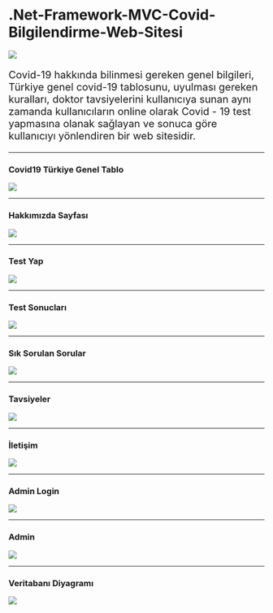 # .Net-Framework-MVC-Covid-Bilgilendirme-Web-Sitesi

<img src = "img/AnaSayfa.PNG"></img>

<p style = "font-size:20px"> Covid-19 hakkında bilinmesi gereken genel bilgileri, Türkiye genel covid-19 tablosunu, uyulması gereken kuralları, doktor tavsiyelerini kullanıcıya sunan aynı zamanda kullanıcıların online olarak Covid - 19 test yapmasına olanak sağlayan ve sonuca göre kullanıcıyı yönlendiren bir web sitesidir. </p>

<hr>
<h3> <strong> Covid19 Türkiye Genel Tablo </strong> </h3>
<img src = "img/GenelTablo.PNG"></img>
<hr>
<h3> <strong> Hakkımızda Sayfası </strong> </h3>
<img src = "img/Hakkımızda .PNG"></img>
<hr>
<h3> <strong> Test Yap </strong> </h3>
<img src = "img/TestYap.PNG"></img>
<hr>
<h3> <strong> Test Sonucları </strong> </h3>
<img src = "img/TestSonucları.PNG"></img>
<hr>
<h3> <strong> Sık Sorulan Sorular </strong> </h3>
<img src = "img/SıkSorulanSorular.PNG"></img>
<hr>
<h3> <strong> Tavsiyeler </strong> </h3>
<img src = "img/Tavsiyeler.PNG"></img>
<hr>
<h3> <strong> İletişim </strong> </h3>
<img src = "img/İletişim.PNG"></img>
<hr>
<h3> <strong> Admin Login </strong> </h3>
<img src = "img/AdminLogin.PNG"></img>
<hr>
<h3> <strong> Admin  </strong> </h3>
<img src = "img/AdminGenelTablo.PNG"></img>
<hr>
<h3> <strong> Veritabanı Diyagramı  </strong> </h3>
<img src = "img/DatabaseDiagram.PNG"></img>

  
